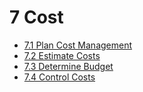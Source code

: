 # 7 Cost

- [7.1 Plan Cost Management](07-cost/7.1-plan-cost-management.md)
- [7.2 Estimate Costs](07-cost/7.2-estimate-costs.md)
- [7.3 Determine Budget](07-cost/7.3-determine-budget.md)
- [7.4 Control Costs](07-cost/7.4-control-costs.md)
